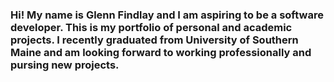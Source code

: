 ### Hi! My name is Glenn Findlay and I am aspiring to be a software developer. This is my portfolio of personal and academic projects. I recently graduated from University of Southern Maine and am looking forward to working professionally and pursing new projects. 

<!--
**Glenn2341/Glenn2341** is a ✨ _special_ ✨ repository because its `README.md` (this file) appears on your GitHub profile.

Here are some ideas to get you started:

- 🔭 I’m currently working on ...
- 🌱 I’m currently learning ...
- 👯 I’m looking to collaborate on ...
- 🤔 I’m looking for help with ...
- 💬 Ask me about ...
- 📫 How to reach me: ...
- 😄 Pronouns: ...
- ⚡ Fun fact: ...
-->
